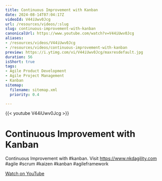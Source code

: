 ```yaml
---
title: Continuous Improvement with Kanban
date: 2024-08-14T07:04:17Z
videoId: V44iUwv0Jcg
url: /resources/videos/:slug
slug: continuous-improvement-with-kanban
canonicalUrl: https://www.youtube.com/watch?v=V44iUwv0Jcg
aliases:
- /resources/videos/V44iUwv0Jcg
- /resources/videos/continuous-improvement-with-kanban
preview: https://i.ytimg.com/vi/V44iUwv0Jcg/maxresdefault.jpg
duration: 56
isShort: true
tags:
- Agile Product Development
- Agile Project Management
- Kanban
sitemap:
  filename: sitemap.xml
  priority: 0.4

---
```


{{< youtube V44iUwv0Jcg >}}

# Continuous Improvement with Kanban

Continuous Improvement with #kanban. Visit https://www.nkdagility.com #agile #scrum #kaizen #kanban #agileframework

[Watch on YouTube](https://www.youtube.com/watch?v=V44iUwv0Jcg)
